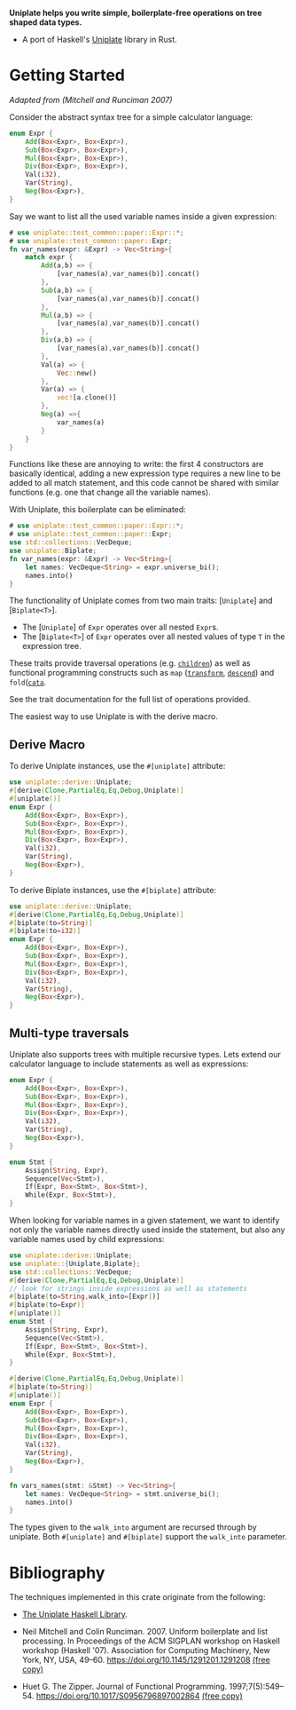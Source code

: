 **Uniplate helps you write simple, boilerplate-free operations on tree shaped data types.**

- A port of Haskell's [Uniplate](https://hackage.haskell.org/package/uniplate)
  library in Rust.

# Getting Started 

*Adapted from (Mitchell and Runciman 2007)*

Consider the abstract syntax tree for a simple calculator language:

```rust
enum Expr {
    Add(Box<Expr>, Box<Expr>),
    Sub(Box<Expr>, Box<Expr>),
    Mul(Box<Expr>, Box<Expr>),
    Div(Box<Expr>, Box<Expr>),
    Val(i32),
    Var(String),
    Neg(Box<Expr>),
}
```

Say we want to list all the used variable names inside a given expression:

```rust
# use uniplate::test_common::paper::Expr::*;
# use uniplate::test_common::paper::Expr;
fn var_names(expr: &Expr) -> Vec<String>{
    match expr {
        Add(a,b) => {
            [var_names(a),var_names(b)].concat()
        },
        Sub(a,b) => {
            [var_names(a),var_names(b)].concat()
        },
        Mul(a,b) => {
            [var_names(a),var_names(b)].concat()
        },
        Div(a,b) => {
            [var_names(a),var_names(b)].concat()
        },
        Val(a) => {
            Vec::new()
        },
        Var(a) => {
            vec![a.clone()]
        },
        Neg(a) =>{
            var_names(a)
        }
    }
}
```

Functions like these are annoying to write: the first 4 constructors are basically identical,
adding a new expression type requires a new line to be added to all match statement, and this
code cannot be shared with similar functions (e.g. one that change all the variable names).


With Uniplate, this boilerplate can be eliminated:

```rust
# use uniplate::test_common::paper::Expr::*;
# use uniplate::test_common::paper::Expr;
use std::collections::VecDeque;
use uniplate::Biplate;
fn var_names(expr: &Expr) -> Vec<String>{
    let names: VecDeque<String> = expr.universe_bi();
    names.into()
}
```

The functionality of Uniplate comes from two main traits: [`Uniplate`] and
[`Biplate<T>`].

* The [`Uniplate`] of `Expr` operates over all nested `Expr`s.
* The [`Biplate<T>`] of `Expr` operates over all nested values of type
  `T` in the expression tree.

These traits provide traversal operations (e.g. [`children`](Uniplate::children)) as well as
functional programming constructs such as `map` ([`transform`](Uniplate::transform), [`descend`](Uniplate::descend)) and `fold`([`cata`](Uniplate::cata).

See the trait documentation for the full list of operations provided.

The easiest way to use Uniplate is with the derive macro.

## Derive Macro

To derive Uniplate instances, use the `#[uniplate]` attribute:

```rust
use uniplate::derive::Uniplate;
#[derive(Clone,PartialEq,Eq,Debug,Uniplate)]
#[uniplate()]
enum Expr {
    Add(Box<Expr>, Box<Expr>),
    Sub(Box<Expr>, Box<Expr>),
    Mul(Box<Expr>, Box<Expr>),
    Div(Box<Expr>, Box<Expr>),
    Val(i32),
    Var(String),
    Neg(Box<Expr>),
}
```

To derive Biplate instances, use the `#[biplate]` attribute:

```rust
use uniplate::derive::Uniplate;
#[derive(Clone,PartialEq,Eq,Debug,Uniplate)]
#[biplate(to=String)]
#[biplate(to=i32)]
enum Expr {
    Add(Box<Expr>, Box<Expr>),
    Sub(Box<Expr>, Box<Expr>),
    Mul(Box<Expr>, Box<Expr>),
    Div(Box<Expr>, Box<Expr>),
    Val(i32),
    Var(String),
    Neg(Box<Expr>),
}
```

## Multi-type traversals

Uniplate also supports trees with multiple recursive types. Lets extend our
calculator language to include statements as well as expressions:

```rust
enum Expr {
    Add(Box<Expr>, Box<Expr>),
    Sub(Box<Expr>, Box<Expr>),
    Mul(Box<Expr>, Box<Expr>),
    Div(Box<Expr>, Box<Expr>),
    Val(i32),
    Var(String),
    Neg(Box<Expr>),
}

enum Stmt {
    Assign(String, Expr),
    Sequence(Vec<Stmt>),
    If(Expr, Box<Stmt>, Box<Stmt>),
    While(Expr, Box<Stmt>),
}
```

When looking for variable names in a given statement, we want to identify not
only the variable names directly used inside the statement, but also any
variable names used by child expressions:

```rust
use uniplate::derive::Uniplate;
use uniplate::{Uniplate,Biplate};
use std::collections::VecDeque;
#[derive(Clone,PartialEq,Eq,Debug,Uniplate)]
// look for strings inside expressions as well as statements 
#[biplate(to=String,walk_into=[Expr])]
#[biplate(to=Expr)]
#[uniplate()]
enum Stmt {
    Assign(String, Expr),
    Sequence(Vec<Stmt>),
    If(Expr, Box<Stmt>, Box<Stmt>),
    While(Expr, Box<Stmt>),
}

#[derive(Clone,PartialEq,Eq,Debug,Uniplate)]
#[biplate(to=String)]
#[uniplate()]
enum Expr {
    Add(Box<Expr>, Box<Expr>),
    Sub(Box<Expr>, Box<Expr>),
    Mul(Box<Expr>, Box<Expr>),
    Div(Box<Expr>, Box<Expr>),
    Val(i32),
    Var(String),
    Neg(Box<Expr>),
}

fn vars_names(stmt: &Stmt) -> Vec<String>{
    let names: VecDeque<String> = stmt.universe_bi();
    names.into()
}
```

The types given to the `walk_into` argument are recursed through by uniplate.
Both `#[uniplate]` and `#[biplate]` support the `walk_into` parameter.


# Bibliography

The techniques implemented in this crate originate from the following:
 
* [The Uniplate Haskell Library](https://hackage.haskell.org/package/uniplate).

* Neil Mitchell and Colin Runciman. 2007. Uniform boilerplate and list processing. In
  Proceedings of the ACM SIGPLAN workshop on Haskell workshop (Haskell '07). Association for
  Computing Machinery, New York, NY, USA, 49–60. <https://doi.org/10.1145/1291201.1291208>
  [(free copy)](https://www.cs.york.ac.uk/plasma/publications/pdf/MitchellRuncimanHW07.pdf)

* Huet G. The Zipper. Journal of Functional Programming. 1997;7(5):549–54. <https://doi.org/10.1017/S0956796897002864>
  [(free copy)](https://www.cambridge.org/core/services/aop-cambridge-core/content/view/0C058890B8A9B588F26E6D68CF0CE204/S0956796897002864a.pdf/zipper.pdf)
